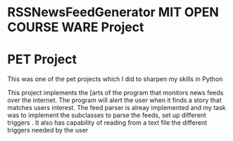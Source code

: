 # RSSNewsFeedGenerator MIT OPEN COURSE WARE Project 
# PET Project

This was one of the pet projects which I did to sharpen my skills in Python

This project implements the [arts of the program that monitors news feeds  over the internet. The program will alert the user when it finds a story that matches users interest.
The feed parser is alreay implemented and my task was to implement the subclasses to parse the feeds, set up different triggers . It also has capability of reading from a text file the different triggers needed by the user
